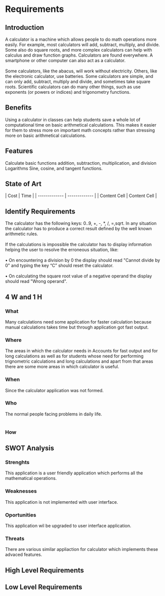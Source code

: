 <h1>Requirements </h1>
<h2>Introduction </h2>
A calculator is a machine which allows people to do math operations more easily. For example, most calculators will add, subtract, multiply, and divide. Some also do square roots, and more complex calculators can help with calculus and draw function graphs. Calculators are found everywhere. A smartphone or other computer can also act as a calculator.
<br></br>
Some calculators, like the abacus, will work without electricity. Others, like the electronic calculator, use batteries. Some calculators are simple, and can only add, subtract, multiply and divide, and sometimes take square roots. Scientific calculators can do many other things, such as use exponents (or powers or indices) and trigonometry functions.  
<h2>Benefits </h2>
Using a calculator in classes can help students save a whole lot of computational time on basic arithmetical calculations. This makes it easier for them to stress more on important math concepts rather than stressing more on basic arithmetical calculations.
<h2> Features </h2>
Calculate basic functions 
addition, subtraction, multiplication, and division
Logarithms
Sine, cosine, and tangent functions.
<h2> State of Art </h2>
|      Cost     |     Time      |
| ------------- | ------------- |
| Content Cell  | Content Cell  |
<h2> Identify Requirements </h2>
The calculator has the following keys: 0..9, +, -, *, /, =,sqrt. 
In any situation the calculator has to produce a correct result defined by the well known
arithmetic rules. 
<br></br>
If the calculations is impossible the calculator has to display information helping
the user to resolve the erroneous situation, like:
<br></br>
• On encountering a division by 0 the display should read "Cannot divide by 0" and typing the
key “C” should reset the calculator.<br></br>
• On calculating the square root value of a negative operand the display should read "Wrong
operand".
<h2> 4 W and 1 H </h2>
<h3> What </h3>
Many calculations need some application for faster calculation because manual calculations takes time but through application got fast output.
<h3> Where </h3>
The areas in which the calculator needs in Accounts for fast output and for long calculations as well as for students whose need for performing trignometric calculations and long calculations and apart from that areas there are some more areas in which calculator is useful.
<h3> When </h3>
Since the calculator application was not formed.
<h3> Who </h3>
The normal people facing problems in daily life.
<br></br>
<h3> How</h3>

<h2> SWOT Analysis</h2>
<h3> Strenghts </h3>
   This application is a user friendly application which performs all the mathematical operations.
<h3> Weaknesses </h3>
   This application is not implemented with user interface.
<h3> Oportunities </h3>
   This application wil be upgraded to user interface application.
<h3> Threats </h3>
   There are various similar appliaction for calculator which implements these advaced features.
<h2> High Level Requirements</h2>
<h2>Low Level Requirements</h2>
